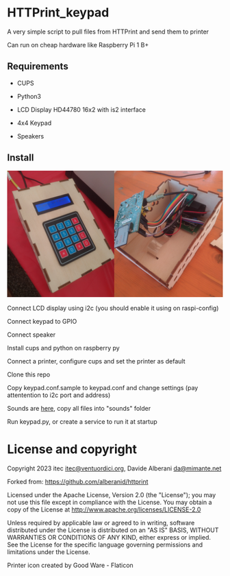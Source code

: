 # HTTPrint_keypad

A very simple script to pull files from HTTPrint and send them to printer

Can run on cheap hardware like Raspberry Pi 1 B+

## Requirements

* CUPS
* Python3

* LCD Display HD44780 16x2 with is2 interface
* 4x4 Keypad
* Speakers

## Install

![Console](/console.png)

Connect LCD display using i2c (you should enable it using on raspi-config)

Connect keypad to GPIO

Connect speaker

Install cups and python on raspberry py

Connect a printer, configure cups and set the printer as default

Clone this repo

Copy keypad.conf.sample to keypad.conf and change settings (pay attentention to i2c port and address)

Sounds are [here](https://cloud.cristo.re/s/jfRFeHYKM3pcLPi), copy all files into "sounds" folder

Run keypad.py, or create a service to run it at startup



# License and copyright

Copyright 2023 itec <itec@ventuordici.org>, Davide Alberani <da@mimante.net>

Forked from: https://github.com/alberanid/httprint


Licensed under the Apache License, Version 2.0 (the "License");
you may not use this file except in compliance with the License.
You may obtain a copy of the License at http://www.apache.org/licenses/LICENSE-2.0

Unless required by applicable law or agreed to in writing, software
distributed under the License is distributed on an "AS IS" BASIS,
WITHOUT WARRANTIES OR CONDITIONS OF ANY KIND, either express or implied.
See the License for the specific language governing permissions and
limitations under the License.

Printer icon created by Good Ware - Flaticon

